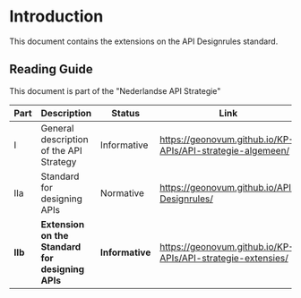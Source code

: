 # Introduction

This document contains the extensions on the API Designrules standard.

## Reading Guide

This document is part of the "Nederlandse API Strategie" 

| Part    | Description                                      | Status          | Link                                                        |
|---------|--------------------------------------------------|-----------------|-------------------------------------------------------------|
| I       | General description of the API Strategy          | Informative     | https://geonovum.github.io/KP-APIs/API-strategie-algemeen/  |
| IIa     | Standard for designing APIs                      | Normative       | https://geonovum.github.io/API-Designrules/                 |
| **IIb** | **Extension on the Standard for designing APIs** | **Informative** | https://geonovum.github.io/KP-APIs/API-strategie-extensies/ |
